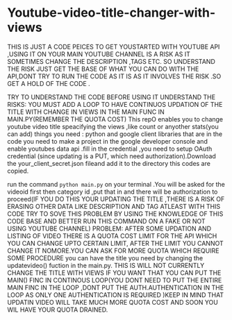 # Youtube-video-title-changer-with-views
THIS IS JUST A CODE PEICES TO GET YOUSTARTED WITH YOUTUBE API ,USING IT ON YOUR MAIN YOUTUBE CHANNEL IS A RISK AS IT SOMETIMES
CHANGE THE DESCRIPTION ,TAGS ETC. SO UNDERSTAND THE RISK JUST GET THE BASE OF WHAT YOU CAN DO WITH THE API,DONT TRY TO RUN THE CODE AS
IT IS AS IT INVOLVES THE RISK .SO GET A HOLD OF THE CODE .

TRY TO UNDERSTAND THE CODE BEFORE USING IT UNDERSTAND THE RISKS:
YOU MUST ADD A LOOP TO HAVE CONTINUOS UPDATION OF THE TITLE WITH CHANGE IN VIEWS IN THE MAIN FUNC IN MAIN.PY(REMEMBER THE QUOTA COST)
This repO enables you to change youtube video title speacifying the views ,like count or anyother stats(you can add)
things you need :
python 
and google client libraries that are in the code
you need to make a project in the google developer console and enable youtubes data api .fill in the credential ,you need to setup OAuth credential (since updating is a PUT, which need authorization).Download the your_client_secret.json fileand add it to the directory this codes are copied.


run the command `python main.py` on your terminal .You will be asked for the videoid first then category id ,put that in and there will be authorization to proceed(IF YOU DO THIS YOUR UPDATING THE TITLE ,THERE IS A RISK OF ERASING OTHER DATA LIKE DESCRIPTION AND TAG ATLEAST WITH THIS CODE TRY TO SOVE THIS PROBLEM BY USING THE KNOWLEDGE OF THIS CODE BASE AND BETTER RUN THIS COMMAND ON A FAKE OR NOT USING YOUTUBE CHANNEL)
PROBLEM: AFTER SOME UPDATION AND LISTING OF VIDEO THERE IS A QUOTA COST LIMIT FOR THE API WHICH YOU CAN CHANGE UPTO CERTAIN LIMIT, AFTER THE LIMIT YOU CANNOT CHANGE IT NOMORE.YOU CAN ASK FOR MORE QUOTA WHICH REQUIRE SOME PROCEDURE
you can have the title you need by changing the updatevideo() fuction in the main.py.
THIS IS WILL NOT CURRENTLY CHANGE THE TITLE WITH VIEWS IF YOU WANT THAT YOU CAN PUT THE MAIN() FINC IN CONTINOUS LOOP(YOU DONT NEED TO PUT THE ENTIRE MAIN FINC IN THE LOOP ,DONT PUT THE AUTH.AUTHENTICATION IN THE LOOP AS ONLY ONE AUTHENTICATION IS REQUIRED )KEEP IN MIND THAT UPDATIN VIDEO WILL TAKE MUCH MORE QUOTA COST AND SOON YOU WIL HAVE YOUR QUOTA DRAINED.
